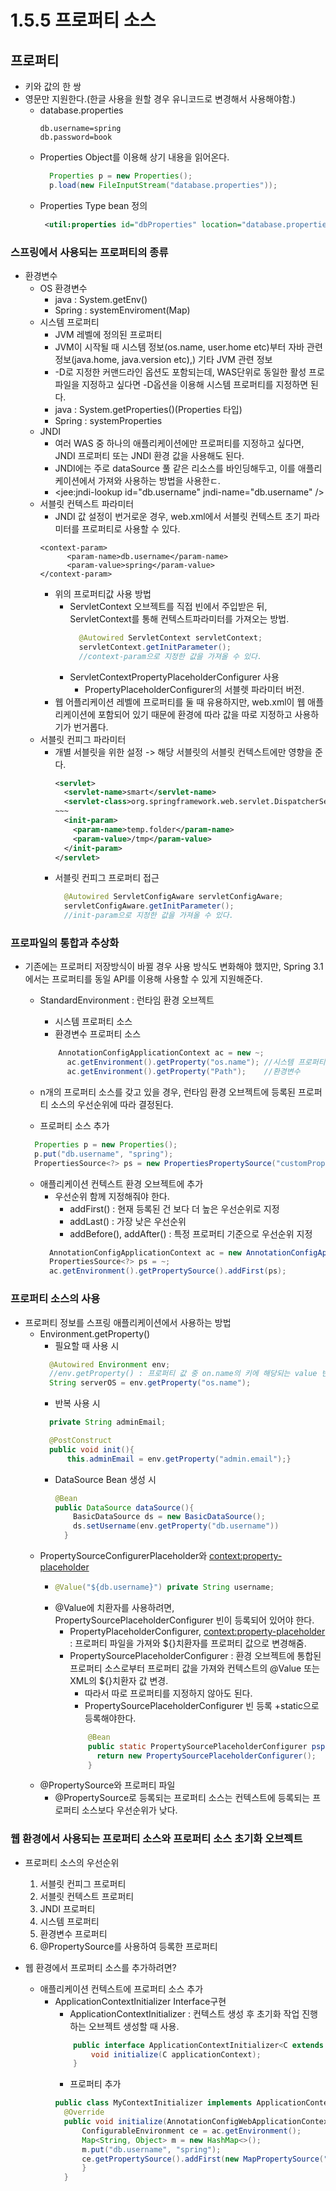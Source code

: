 # 1.5.5 프로퍼티 소스

## 프로퍼티
- 키와 값의 한 쌍
- 영문만 지원한다.(한글 사용을 원할 경우 유니코드로 변경해서 사용해야함.)
    + database.properties
        ```properties
        db.username=spring
        db.password=book
        ```
    + Properties Object를 이용해 상기 내용을 읽어온다.
        ```java
          Properties p = new Properties();
          p.load(new FileInputStream("database.properties"));
        ```    
    + Properties Type bean 정의 
         ```xml
          <util:properties id="dbProperties" location="database.properties"/>
         ```
      
### 스프링에서 사용되는 프로퍼티의 종류
- 환경변수
    + OS 환경변수
        + java : System.getEnv()
        + Spring : systemEnviroment(Map)
    + 시스템 프로퍼티
        + JVM 레벨에 정의된 프로퍼티
        + JVM이 시작될 때 시스템 정보(os.name, user.home etc)부터 자바 관련 정보(java.home, java.version etc),) 기타 JVM 관련 정보
        + -D로 지정한 커맨드라인 옵션도 포함되는데, WAS단위로 동일한 활성 프로파일을 지정하고 싶다면 -D옵션을 이용해 시스템 프로퍼티를 지정하면 된다.
        + java : System.getProperties()(Properties 타입)
        + Spring : systemProperties
    + JNDI
        + 여러 WAS 중 하나의 애플리케이션에만 프로퍼티를 지정하고 싶다면, JNDI 프로퍼티 또는 JNDI 환경 값을 사용해도 된다.
        + JNDI에는 주로 dataSource 풀 같은 리소스를 바인딩해두고, 이를 애플리케이션에서 가져와 사용하는 방법을 사용한ㄷ.
        + <jee:jndi-lookup id="db.username" jndi-name="db.username" />
    + 서블릿 컨텍스트 파라미터
        + JNDI 값 설정이 번거로운 경우, web.xml에서 서블릿 컨텍스트 초기 파라미터를 프로퍼티로 사용할 수 있다.
        ```properties
        <context-param>
              <param-name>db.username</param-name>
              <param-value>spring</param-value>
        </context-param>
        ```
        + 위의 프로퍼티값 사용 방법
            + ServletContext 오브젝트를 직접 빈에서 주입받은 뒤, ServletContext를 통해 컨텍스트파라미터를 가져오는 방법.
                ```java
                  @Autowired ServletContext servletContext;
                  servletContext.getInitParameter(); 
                  //context-param으로 지정한 값을 가져올 수 있다.
                ```
            + ServletContextPropertyPlaceholderConfigurer 사용
                - PropertyPlaceholderConfigurer의 서블렛 파라미터 버전.
        + 웹 어플리케이션 레벨에 프로퍼티를 둘 때 유용하지만, web.xml이 웹 애플리케이션에 포함되어 있기 때문에 환경에 따라 값을 따로 지정하고 사용하기가 번거롭다.
    + 서블릿 컨피그 파라미터
        + 개별 서블릿을 위한 설정 -> 해당 서블릿의 서블릿 컨텍스트에만 영향을 준다.
          ```xml
          <servlet>
            <servlet-name>smart</servlet-name>
            <servlet-class>org.springframework.web.servlet.DispatcherServlet</servlet-class>
          ~~~
            <init-param>
              <param-name>temp.folder</param-name>
              <param-value>/tmp</param-value>
            </init-param>
          </servlet>
          ```
        + 서블릿 컨피그 프로퍼티 접근
          ```java
            @Autowired ServletConfigAware servletConfigAware;
            servletConfigAware.getInitParameter(); 
            //init-param으로 지정한 값을 가져올 수 있다.
          ```
                
### 프로파일의 통합과 추상화

- 기존에는 프로퍼티 저장방식이 바뀔 경우 사용 방식도 변화해야 했지만, Spring 3.1에서는 프로퍼티를 동일 API를 이용해 사용할 수 있게 지원해준다. 
    + StandardEnvironment : 런타임 환경 오브젝트
        + 시스템 프로퍼티 소스
        + 환경변수 프로퍼티 소스
        ```java
            AnnotationConfigApplicationContext ac = new ~;
              ac.getEnvironment().getProperty("os.name"); //시스템 프로퍼티
              ac.getEnvironment().getProperty("Path");    //환경변수 
        ```
      
    + n개의 프로퍼티 소스를 갖고 있을 경우, 런타임 환경 오브젝트에 등록된 프로퍼티 소스의 우선순위에 따라 결정된다.
    + 프로퍼티 소스 추가
    ```java
      Properties p = new Properties();
      p.put("db.username", "spring");
      PropertiesSource<?> ps = new PropertiesPropertySource("customPropertySource", p);
    ```
    + 애플리케이션 컨텍스트 환경 오브젝트에 추가
        + 우선순위 함께 지정해줘야 한다.
            + addFirst() : 현재 등록된 건 보다 더 높은 우선순위로 지정
            + addLast() : 가장 낮은 우선순위
            + addBefore(), addAfter() : 특정 프로퍼티 기준으로 우선순위 지정
        ```java
          AnnotationConfigApplicationContext ac = new AnnotationConfigApplicationContext();
          PropertiesSource<?> ps = ~;
          ac.getEnvironment().getPropertySource().addFirst(ps);
        ```
      
        
### 프로퍼티 소스의 사용
- 프로퍼티 정보를 스프링 애플리케이션에서 사용하는 방법
    + Environment.getProperty()
        + 필요할 때 사용 시 
        ```java
          @Autowired Environment env;
          //env.getProperty() : 프로퍼티 값 중 on.name의 키에 해당되는 value 반환
          String serverOS = env.getProperty("os.name");
       ```
        + 반복 사용 시
        ```java
          private String adminEmail;
      
          @PostConstruct
          public void init(){ 
              this.adminEmail = env.getProperty("admin.email");}
      ```
        + DataSource Bean 생성 시
          ```java
          @Bean
          public DataSource dataSource(){
              BasicDataSource ds = new BasicDataSource();
              ds.setUsername(env.getProperty("db.username"))
            }      
          ```
    + PropertySourceConfigurerPlaceholder와 <context:property-placeholder>
        + ```java
          @Value("${db.username}") private String username;
          ```
        + @Value에 치환자를 사용하려면, PropertySourcePlaceholderConfigurer 빈이 등록되어 있어야 한다.
            + PropertyPlaceholderConfigurer, <context:property-placeholder> : 프로퍼티 파일을 가져와 ${}치환자를 프로퍼티 값으로 변경해줌.
            + PropertySourcePlaceholderConfigurer : 환경 오브젝트에 통합된 프로퍼티 소스로부터 프로퍼티 값을 가져와 컨텍스트의 @Value 또는 XML의 ${}치환자 값 변경.
                + 따라서 따로 프로퍼티를 지정하지 않아도 된다.
                + PropertySourcePlaceholderConfigurer 빈 등록
                    +static으로 등록해야한다. 
                ```java
                    @Bean
                    public static PropertySourcePlaceholderConfigurer pspc(){
                      return new PropertySourcePlaceholderConfigurer();
                    }         
                ```
    + @PropertySource와 프로퍼티 파일
        + @PropertySource로 등록되는 프로퍼티 소스는 컨텍스트에 등록되는 프로퍼티 소스보다 우선순위가 낮다. 

### 웹 환경에서 사용되는 프로퍼티 소스와 프로퍼티 소스 초기화 오브젝트
- 프로퍼티 소스의 우선순위
    1. 서블릿 컨피그 프로퍼티
    2. 서블릿 컨텍스트 프로퍼티
    3. JNDI 프로퍼티
    4. 시스템 프로퍼티
    5. 환경변수 프로퍼티
    6. @PropertySource를 사용하여 등록한 프로퍼티
    
        
- 웹 환경에서 프로퍼티 소스를 추가하려면? 
    + 애플리케이션 컨텍스트에 프로퍼티 소스 추가
        + ApplicationContextInitializer Interface구현
            + ApplicationContextInitializer : 컨텍스트 생성 후 초기화 작업 진행하는 오브젝트 생성할 때 사용.
            ```java
                public interface ApplicationContextInitializer<C extends ConfigurableApplicationContext>{
                    void initialize(C applicationContext);
                }
            ```
            + 프로퍼티 추가
            ```java
            public class MyContextInitializer implements ApplicationContextInitializer<AnnotationConfigWebApplicationContext>{
              @Override
              public void initialize(AnnotationConfigWebApplicationContext ac){
                  ConfigurableEnvironment ce = ac.getEnvironment();
                  Map<String, Object> m = new HashMap<>();
                  m.put("db.username", "spring");
                  ce.getPropertySource().addFirst(new MapPropertySource("myPS", m));
                  }   
              }             
            ```
          
              
            
            
            